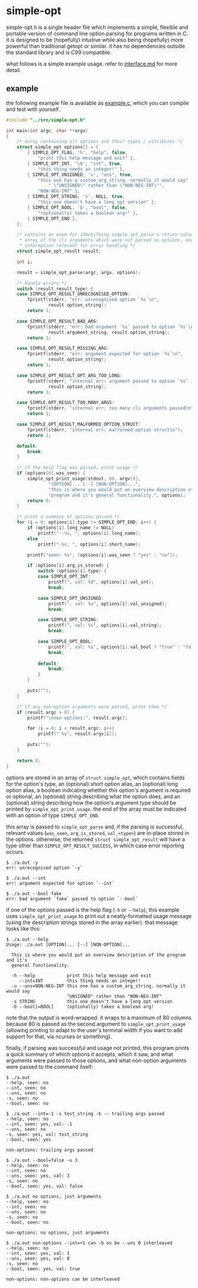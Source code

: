 simple-opt
==========

simple-opt.h is a single header file which implements a simple, flexible and
portable version of command line option parsing for programs written in C. it
is designed to be (hopefully) intuitive while also being (hopefully) more
powerful than traditional getopt or similar. it has no dependencies outside the
standard library and is C99 compatible.

what follows is a simple example usage. refer to
[interface.md](doc/interface.md) for more detail.


example
-------

the following example file is available as [example.c](doc/example.c), which
you can compile and test with yourself.

```C
#include "../src/simple-opt.h"

int main(int argc, char **argv)
{
	/* array containing all options and their types / attributes */
	struct simple_opt options[] = {
		{ SIMPLE_OPT_FLAG, 'h', "help", false,
			"print this help message and exit" },
		{ SIMPLE_OPT_INT, '\0', "int", true,
			"this thing needs an integer!" },
		{ SIMPLE_OPT_UNSIGNED, 'u', "uns", true,
			"this one has a custom_arg_string. normally it would say" 
				" \"UNSIGNED\" rather than \"NON-NEG-INT\"",
			"NON-NEG-INT" },
		{ SIMPLE_OPT_STRING, 's', NULL, true,
			"this one doesn't have a long opt version" },
		{ SIMPLE_OPT_BOOL, 'b', "bool", false,
			"(optionally) takes a boolean arg!" },
		{ SIMPLE_OPT_END },
	};

	/* contains an enum for identifying simple_opt_parse's return value, an
	 * array of the cli arguments which were not parsed as options, and
	 * information relevant for error handling */
	struct simple_opt_result result;

	int i;

	result = simple_opt_parse(argc, argv, options);

	/* handle errors */
	switch (result.result_type) {
	case SIMPLE_OPT_RESULT_UNRECOGNISED_OPTION:
		fprintf(stderr, "err: unrecognised option `%s`\n",
				result.option_string);
		return 1;

	case SIMPLE_OPT_RESULT_BAD_ARG:
		fprintf(stderr, "err: bad argument `%s` passed to option `%s`\n",
				result.argument_string, result.option_string);
		return 1;

	case SIMPLE_OPT_RESULT_MISSING_ARG:
		fprintf(stderr, "err: argument expected for option `%s`\n",
				result.option_string);
		return 1;

	case SIMPLE_OPT_RESULT_OPT_ARG_TOO_LONG:
		fprintf(stderr, "internal err: argument passed to option `%s` is too long\n",
				result.option_string);
		return 1;

	case SIMPLE_OPT_RESULT_TOO_MANY_ARGS:
		fprintf(stderr, "internal err: too many cli arguments passed\n");
		return 1;

	case SIMPLE_OPT_RESULT_MALFORMED_OPTION_STRUCT:
		fprintf(stderr, "internal err: malformed option struct\n");
		return 1;

	default:
		break;
	}

	/* if the help flag was passed, print usage */
	if (options[0].was_seen) {
		simple_opt_print_usage(stdout, 80, argv[0],
				"[OPTION]... [--] [NON-OPTION]...",
				"This is where you would put an overview description of the "
				"program and it's general functionality.", options);
		return 0;
	}

	/* print a summary of options passed */
	for (i = 0; options[i].type != SIMPLE_OPT_END; i++) {
		if (options[i].long_name != NULL)
			printf("--%s, ", options[i].long_name);
		else
			printf("-%c, ", options[i].short_name);

		printf("seen: %s", (options[i].was_seen ? "yes" : "no"));

		if (options[i].arg_is_stored) {
			switch (options[i].type) {
			case SIMPLE_OPT_INT:
				printf(", val: %d", options[i].val_int);
				break;

			case SIMPLE_OPT_UNSIGNED:
				printf(", val: %u", options[i].val_unsigned);
				break;

			case SIMPLE_OPT_STRING:
				printf(", val: %s", options[i].val_string);
				break;

			case SIMPLE_OPT_BOOL:
				printf(", val: %s", options[i].val_bool ? "true" : "false");
				break;
				
			default:
				break;
			}
		}

		puts("");
	}

	/* if any non-option arguments were passed, print them */
	if (result.argc > 0) {
		printf("\nnon-options:", result.argc);

		for (i = 0; i < result.argc; i++)
			printf(" %s", result.argv[i]);

		puts("");
	}

	return 0;
}
```

options are stored in an array of `struct simple_opt`, which contains fields
for the option's type, an (optional) short option alias, an (optional) long
option alias, a boolean indicating whether this option's argument is required
or optional, an (optional) string describing what the option does, and an
(optional) string describing how the option's argument type should be printed
by `simple_opt_print_usage`. the end of the array must be indicated with an
option of type `SIMPLE_OPT_END`.

this array is passed to `simple_opt_parse` and, if the parsing is successful,
relevant values (`was_seen`, `arg_is_stored`, `val_<type>`) are in-place stored
in the options. otherwise, the returned `struct simple_opt_result` will have a
type other than `SIMPLE_OPT_RESULT_SUCCESS`, in which case error reporting
occurs.

```
$ ./a.out -y
err: unrecognised option `-y`
```

```
$ ./a.out --int
err: argument expected for option `--int`
```

```
$ ./a.out --bool fake
err: bad argument `fake` passed to option `--bool`
```

if one of the options passed is the help flag (`-h` or `--help`), this example
uses `simple_opt_print_usage` to print out a neatly-formatted usage message
(using the description strings stored in the array earlier). that message looks
like this:

```
$ ./a.out --help
Usage: ./a.out [OPTION]... [--] [NON-OPTION]...

  This is where you would put an overview description of the program and it's
  general functionality.

  -h --help            print this help message and exit
     --int=INT         this thing needs an integer!
  -u --uns=NON-NEG-INT this one has a custom_arg_string. normally it would say
                       "UNSIGNED" rather than "NON-NEG-INT"
  -s STRING            this one doesn't have a long opt version
  -b --bool[=BOOL]     (optionally) takes a boolean arg!
```

note that the output is word-wrapped. it wraps to a maximum of 80 columns
because 80 is passed as the second argument to `simple_opt_print_usage`
(allowing printing to adapt to the user's terminal width if you want to add
support for that, via ncurses or something).

finally, if parsing was successful and usage not printed, this program prints a
quick summary of which options it accepts, which it saw, and what arguments
were passed to those options, and what non-option arguments were passed to the
command itself:

```
$ ./a.out 
--help, seen: no
--int, seen: no
--uns, seen: no
-s, seen: no
--bool, seen: no
```

```
$ ./a.out --int=-1 -s test_string -b -- trailing args passed
--help, seen: no
--int, seen: yes, val: -1
--uns, seen: no
-s, seen: yes, val: test_string
--bool, seen: yes

non-options: trailing args passed
```

```
$ ./a.out --bool=false -u 3
--help, seen: no
--int, seen: no
--uns, seen: yes, val: 3
-s, seen: no
--bool, seen: yes, val: false
```

```
$ ./a.out no options, just arguments
--help, seen: no
--int, seen: no
--uns, seen: no
-s, seen: no
--bool, seen: no

non-options: no options, just arguments
```

```
$ ./a.out non-options --int=+1 can -b on be --uns 0 interleaved
--help, seen: no
--int, seen: yes, val: 1
--uns, seen: yes, val: 0
-s, seen: no
--bool, seen: yes, val: true

non-options: non-options can be interleaved
```

